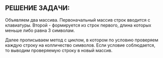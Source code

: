 ## РЕШЕНИЕ ЗАДАЧИ:


Объявляем два массива. Первоначальный массив строк вводится с клавиатуры. Второй - формируется из строк первого, длина которых меньше либо равна 3 символам.

Далее прописываем метод с циклом, в котором по условию проверяем каждую строку на колличество символов. Если условие соблюдается, то выводим проверяемую строку в новый массив.

